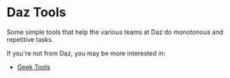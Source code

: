 # Daz Tools

Some simple tools that help the various teams at Daz do monotonous and repetitive tasks.

If you're not from Daz, you may be more interested in:
* [Geek Tools](http://iohelix.net/misc/geek_tools.php)
